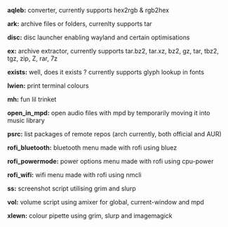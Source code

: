 **aqleb:** converter, currently supports hex2rgb & rgb2hex

**ark:** archive files or folders, currenlty supports tar

**disc:** disc launcher enabling wayland and certain optimisations

**ex:** archive extractor, currently supports tar.bz2, tar.xz, bz2, gz, tar, tbz2, tgz, zip, Z, rar, 7z

**exists:** well, does it exists ? currently supports glyph lookup in fonts

**lwien:** print terminal colours

**mh:** fun lil trinket

**open_in_mpd:** open audio files with mpd by temporarily moving it into music library

**psrc:** list packages of remote repos (arch currently, both official and AUR)

**rofi_bluetooth:** bluetooth menu made with rofi using bluez

**rofi_powermode:** power options menu made with rofi using cpu-power

**rofi_wifi:** wifi menu made with rofi using nmcli

**ss:** screenshot script utilising grim and slurp

**vol:** volume script using amixer for global, current-window and mpd

**xlewn:** colour pipette using grim, slurp and imagemagick
